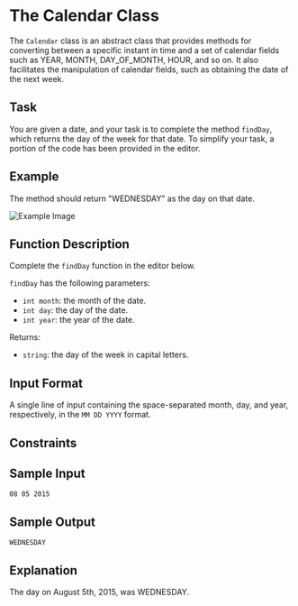 # The Calendar Class

The `Calendar` class is an abstract class that provides methods for converting between a specific instant in time and a set of calendar fields such as YEAR, MONTH, DAY_OF_MONTH, HOUR, and so on. It also facilitates the manipulation of calendar fields, such as obtaining the date of the next week.

## Task

You are given a date, and your task is to complete the method `findDay`, which returns the day of the week for that date. To simplify your task, a portion of the code has been provided in the editor.

## Example

The method should return "WEDNESDAY" as the day on that date.

![Example Image](example_image.png)

## Function Description

Complete the `findDay` function in the editor below.

`findDay` has the following parameters:

- `int month`: the month of the date.
- `int day`: the day of the date.
- `int year`: the year of the date.

Returns:

- `string`: the day of the week in capital letters.

## Input Format

A single line of input containing the space-separated month, day, and year, respectively, in the `MM DD YYYY` format.

## Constraints

## Sample Input

```
08 05 2015
```

## Sample Output

```
WEDNESDAY
```

## Explanation

The day on August 5th, 2015, was WEDNESDAY.